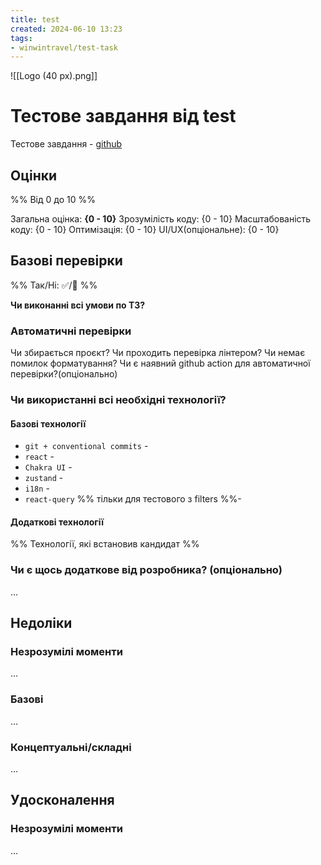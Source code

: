 ```yaml
---
title: test
created: 2024-06-10 13:23
tags:
- winwintravel/test-task
---
```


![[Logo (40 px).png]]
# Тестове завдання від test

Тестове завдання - [github]()

## Оцінки

%% Від 0 до 10 %%

Загальна оцінка: **{0 - 10}**
Зрозумілість коду: {0 - 10}
Масштабованість коду: {0 - 10}
Оптимізація: {0 - 10}
UI/UX(опціональне): {0 - 10}

## Базові перевірки

%% Так/Ні: ✅/🚫 %%

**Чи виконанні всі умови по ТЗ?** 

### Автоматичні перевірки

Чи збирається проєкт? 
Чи проходить перевірка лінтером?
Чи немає помилок форматування?
Чи є наявний github action для автоматичної перевірки?(опціонально) 

### Чи використанні всі необхідні технології?

#### Базові технології

- `git + conventional commits` - 
- `react` - 
- `Chakra UI` - 
- `zustand` - 
- `i18n` - 
- `react-query` %% тільки для тестового з filters %%- 

#### Додаткові технології

%% Технології, які встановив кандидат %%

### Чи є щось додаткове від розробника? (опціонально)

...

## Недоліки

### Незрозумілі моменти

...

### Базові

...

### Концептуальні/cкладні

...

## Удосконалення

### Незрозумілі моменти

...
